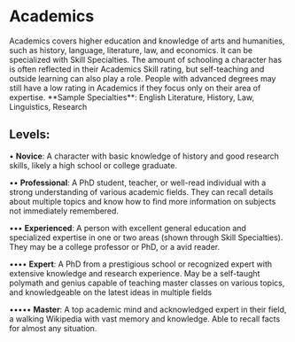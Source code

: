# **Academics**
<short>
Academics covers higher education and knowledge of arts and humanities, such as history, language, literature, law, and economics. It can be specialized with Skill Specialties. The amount of schooling a character has is often reflected in their Academics Skill rating, but self-teaching and outside learning can also play a role. People with advanced degrees may still have a low rating in Academics if they focus only on their area of expertise.
</short>

<Long>
**Sample Specialties**: English Literature, History, Law,
Linguistics, Research

## **Levels**:
• **Novice**: A character with basic knowledge of history and good research skills, likely a high school or college graduate.

•• **Professional**: A PhD student, teacher, or well-read individual with a strong understanding of various academic fields. They can recall details about multiple topics and know how to find more information on subjects not immediately remembered.

••• **Experienced**: A person with excellent general education and specialized expertise in one or two areas (shown through Skill Specialties). They may be a college professor or PhD, or a avid reader.

•••• **Expert**: A PhD from a prestigious school or recognized expert with extensive knowledge and research experience. May be a self-taught polymath and genius capable of teaching master classes on various topics, and knowledgeable on the latest ideas in multiple fields

••••• **Master**: A top academic mind and acknowledged expert in their field, a walking Wikipedia with vast memory and knowledge. Able to recall facts for almost any situation.
</Long>